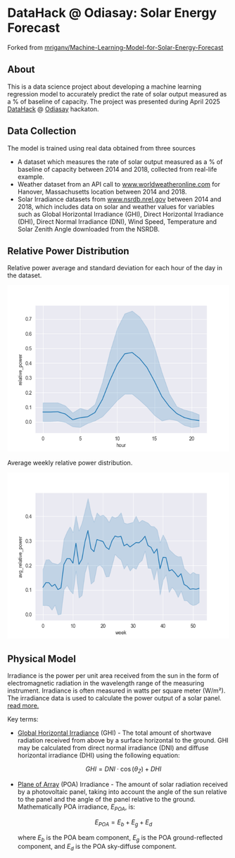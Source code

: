 # DataHack @ Odiasay: Solar Energy Forecast
Forked from [mriganv/Machine-Learning-Model-for-Solar-Energy-Forecast](https://github.com/mriganv/Machine-Learning-Model-for-Solar-Energy-Forecast)

## About

This is a data science project about developing a machine learning regression model to accurately predict the rate of solar output measured as a % of baseline of capacity.
The project was presented during April 2025 [DataHack](https://datahack.org.il/) @ [Odiasay](https://www.madaney.net/odyssey) hackaton.

## Data Collection

The model is trained using real data obtained from three sources 
* A dataset which measures the rate of solar output measured as a % of baseline of capacity between 2014 and 2018, collected from real-life example. 
* Weather dataset from an API call to www.worldweatheronline.com for Hanover, Massachusetts location between  2014 and 2018. 
* Solar Irradiance datasets from www.nsrdb.nrel.gov between 2014 and 2018, which includes data on solar and weather values for variables such as Global Horizontal Irradiance (GHI), Direct Horizontal Irradiance (DHI), Direct Normal Irradiance (DNI), Wind Speed, Temperature and Solar Zenith Angle downloaded from the NSRDB. 

## Relative Power Distribution
Relative power average and standard deviation for each hour of the day in the dataset.

![power_hourly](output/relative_power_by_hour.png)

Average weekly relative power distribution.

![power_weekly](output/avg_relative_power_by_week.png)

## Physical Model   

Irradiance is the power per unit area received from the sun in the form of electromagnetic radiation in the wavelength range of the measuring instrument.
Irradiance is often measured in watts per square meter (W/m²).
The irradiance data is used to calculate the power output of a solar panel.
[read more.](https://pvpmc.sandia.gov/modeling-guide/1-weather-design-inputs/irradiance-insolation/)

Key terms:
* [Global Horizontal Irradiance](https://pvpmc.sandia.gov/modeling-guide/1-weather-design-inputs/irradiance-insolation/global-horizontal-irradiance/) (GHI) - The total amount of shortwave radiation received from above by a surface horizontal to the ground.
  GHI may be calculated from direct normal irradiance (DNI) and diffuse horizontal irradiance (DHI) using the following equation:
  
  $$GHI = DNI \cdot \cos(\theta_Z) + DHI$$
  
* [Plane of Array](https://pvpmc.sandia.gov/modeling-guide/1-weather-design-inputs/plane-of-array-poa-irradiance/) (POA) Irradiance - The amount of solar radiation received by a photovoltaic panel, taking into account the angle of the sun relative to the panel and the angle of the panel relative to the ground.
  Mathematically POA irradiance, $E_{POA}$, is:
  
  $$E_{POA} = E_b + E_g + E_d$$
 
  where $E_b$ is the POA beam component, 
  $E_g$ is the POA ground-reflected component, and 
  $E_d$ is the POA sky-diffuse component.

